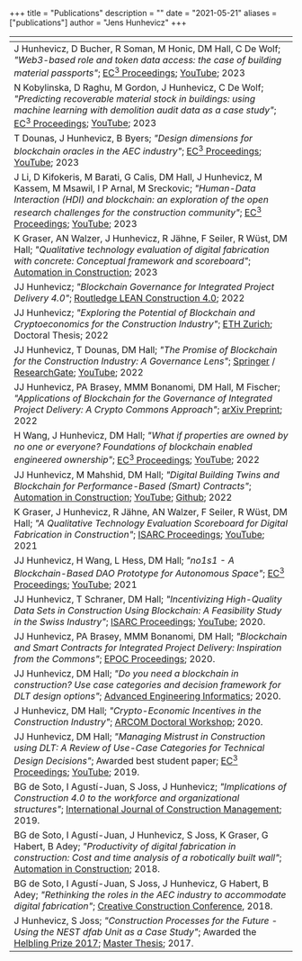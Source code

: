 +++
title = "Publications"
description = ""
date = "2021-05-21"
aliases = ["publications"]
author = "Jens Hunhevicz"
+++

| <!-- -->  |
| ----------- |
| J Hunhevicz, D Bucher, R Soman, M Honic, DM Hall, C De Wolf; *"Web3-based role and token data access: the case of building material passports"*; <a target="_blank" rel="noopener noreferrer" href="https://ec-3.org/publications/conference/paper/?id=EC32023_217"></i> EC<sup>3</sup> Proceedings</a>; <a target="_blank" rel="noopener noreferrer" href="https://youtu.be/BaDWGRmWETA"><i class="fab fa-youtube"></i> YouTube</a>; 2023|
| N Kobylinska, D Raghu, M Gordon, J Hunhevicz, C De Wolf; *"Predicting recoverable material stock in buildings: using machine learning with demolition audit data as a case study"*; <a target="_blank" rel="noopener noreferrer" href="https://ec-3.org/publications/conference/paper/?id=EC32023_184"><i class="ai ai-open-access"></i> EC<sup>3</sup> Proceedings</a>; <a target="_blank" rel="noopener noreferrer" href="https://youtu.be/-_y8qfQqiQo"><i class="fab fa-youtube"></i> YouTube</a>; 2023|
| T Dounas, J Hunhevicz, B Byers; *"Design dimensions for blockchain oracles in the AEC industry"*; <a target="_blank" rel="noopener noreferrer" href="https://ec-3.org/publications/conference/paper/?id=EC32023_297"><i class="ai ai-open-access"></i> EC<sup>3</sup> Proceedings</a>; <a target="_blank" rel="noopener noreferrer" href="https://youtu.be/gvHxm3AlmE8"><i class="fab fa-youtube"></i> YouTube</a>; 2023|
| J Li, D Kifokeris, M Barati, G Calis, DM Hall, J Hunhevicz, M Kassem, M Msawil, I P Arnal, M Sreckovic; *"Human-Data Interaction (HDI) and blockchain: an exploration of the open research challenges for the construction community"*; <a target="_blank" rel="noopener noreferrer" href="https://ec-3.org/publications/conference/paper/?id=EC32023_263"><i class="ai ai-open-access"></i> EC<sup>3</sup> Proceedings</a>; <a target="_blank" rel="noopener noreferrer" href="https://youtu.be/HEEKjcXjnNc"><i class="fab fa-youtube"></i> YouTube</a>; 2023|
| K Graser, AN Walzer, J Hunhevicz, R Jähne, F Seiler, R Wüst, DM Hall; *"Qualitative technology evaluation of digital fabrication with concrete: Conceptual framework and scoreboard"*; <a target="_blank" rel="noopener noreferrer" href="https://www.sciencedirect.com/science/article/abs/pii/S0926580523002248"><i class="ai ai-open-access"></i> Automation in Construction</a>; 2023|
| JJ Hunhevicz; *"Blockchain Governance for Integrated Project Delivery 4.0"*; <a target="_blank" rel="noopener noreferrer" href="https://www.taylorfrancis.com/chapters/edit/10.1201/9781003150930-23/blockchain-governance-integrated-project-delivery-4-0-daniel-hall-jens-hunhevicz-marcella-bonanomi">Routledge LEAN Construction 4.0</a>; 2022|
| JJ Hunhevicz; *"Exploring the Potential of Blockchain and Cryptoeconomics for the Construction Industry"*; <a target="_blank" rel="noopener noreferrer" href="https://doi.org/10.3929/ethz-b-000575095"><i class="ai ai-open-access"></i> ETH Zurich</a>; Doctoral Thesis; 2022|
| JJ Hunhevicz, T Dounas, DM Hall; *"The Promise of Blockchain for the Construction Industry: A Governance Lens"*; <a target="_blank" rel="noopener noreferrer" href="http://dx.doi.org/10.1007/978-981-19-3759-0_2"> Springer</a> / <a target="_blank" rel="noopener noreferrer" href="https://www.researchgate.net/publication/363711482_The_Promise_of_Blockchain_for_the_Construction_Industry_A_Governance_Lens"><i class="ai ai-open-access"></i> ResearchGate</a>; <a target="_blank" rel="noopener noreferrer" href="https://www.youtube.com/live/bRNjL0Ep4HQ?feature=share&t=18"><i class="fab fa-youtube"></i> YouTube</a>; 2022|
| JJ Hunhevicz, PA Brasey, MMM Bonanomi, DM Hall, M Fischer; *"Applications of Blockchain for the Governance of Integrated Project Delivery: A Crypto Commons Approach"*; <a target="_blank" rel="noopener noreferrer" href="https://arxiv.org/abs/2207.07002"> <i class="ai ai-open-access"></i>  arXiv Preprint</a>; 2022|
| H Wang, J Hunhevicz, DM Hall; *"What if properties are owned by no one or everyone? Foundations of blockchain enabled engineered ownership"*; <a target="_blank" rel="noopener noreferrer" href="http://www.doi.org/10.35490/EC3.2022.213"><i class="ai ai-open-access"></i> EC<sup>3</sup> Proceedings</a>; <a target="_blank" rel="noopener noreferrer" href="https://www.youtube.com/watch?v=JFbBB8GSObI"><i class="fab fa-youtube"></i> YouTube</a>; 2022|
| JJ Hunhevicz, M Mahshid, DM Hall; *"Digital Building Twins and Blockchain for Performance-Based (Smart) Contracts"*; <a target="_blank" rel="noopener noreferrer" href="https://www.sciencedirect.com/science/article/pii/S0926580521004325#ac0005"><i class="ai ai-open-access"></i> Automation in Construction</a>; <a target="_blank" rel="noopener noreferrer" href="https://youtu.be/6FbbrGOj-nA"><i class="fab fa-youtube"></i> YouTube</a>; <a target="_blank" rel="noopener noreferrer" href="https://github.com/mahshidmotie/PerformanceBasedSmartContracts"><i class="fab fa-github"></i> Github</a>; 2022|
| K Graser, J Hunhevicz, R Jähne, AN Walzer, F Seiler, R Wüst, DM Hall; *"A Qualitative Technology Evaluation Scoreboard for Digital Fabrication in Construction"*; <a target="_blank" rel="noopener noreferrer" href="https://www.iaarc.org/publications/2021_proceedings_of_the_38th_isarc/a_qualitative_technology_evaluation_scoreboard_for_digital_fabrication_in_construction.html"><i class="ai ai-open-access"></i> ISARC Proceedings</a>; <a target="_blank" rel="noopener noreferrer" href="https://youtu.be/TfhAV0xyLQ4"><i class="fab fa-youtube"></i> YouTube</a>; 2021 |
| JJ Hunhevicz, H Wang, L Hess, DM Hall; *"no1s1 - A Blockchain-Based DAO Prototype for Autonomous Space"*; <a target="_blank" rel="noopener noreferrer" href="https://ec-3.org/publications/conferences/2021/paper/?id=185"><i class="ai ai-open-access"></i> EC<sup>3</sup> Proceedings</a>; <a target="_blank" rel="noopener noreferrer" href="https://youtu.be/iyz45BHiRrc"><i class="fab fa-youtube"></i> YouTube</a>; 2021|
| JJ Hunhevicz, T Schraner, DM Hall; <i>"Incentivizing High-Quality Data Sets in Construction Using Blockchain: A Feasibility Study in the Swiss Industry"</i>; <a target="_blank" rel="noopener noreferrer" href="http://www.iaarc.org/publications/2020_proceedings_of_the_37th_isarc/incentivizing_high_quality_data_sets_in_construction_using_blockchain-a_feasibility_study_in_the_swiss_industry.html"><i class="ai ai-open-access"></i> ISARC Proceedings</a>; <a target="_blank" rel="noopener noreferrer" href="https://youtu.be/T9BF6fHjA_E"><i class="fab fa-youtube"></i> YouTube</a>; 2020. |
| JJ Hunhevicz, PA Brasey, MMM Bonanomi, DM Hall; <i>"Blockchain and Smart Contracts for Integrated Project Delivery: Inspiration from the Commons"</i>; <a target="_blank" rel="noopener noreferrer" href="https://www.researchgate.net/publication/344807046_Blockchain_and_Smart_Contracts_for_Integrated_Project_Delivery_Inspiration_from_the_Commons"><i class="ai ai-open-access"></i> EPOC Proceedings</a>; 2020. |
| JJ Hunhevicz, DM Hall; <i>"Do you need a blockchain in construction? Use case categories and decision framework for DLT design options"</i>; <a target="_blank" rel="noopener noreferrer" href="https://www.sciencedirect.com/science/article/pii/S147403462030063X"><i class="ai ai-open-access"></i> Advanced Engineering Informatics</a>; 2020. |
| J Hunhevicz, DM Hall; <i>"Crypto-Economic Incentives in the Construction Industry"</i>; <a target="_blank" rel="noopener noreferrer" href="https://www.research-collection.ethz.ch/handle/20.500.11850/420837"><i class="ai ai-open-access"></i> ARCOM Doctoral Workshop</a>; 2020. |
| JJ Hunhevicz, DM Hall; <i>"Managing Mistrust in Construction using DLT: A Review of Use-Case Categories for Technical Design Decisions"</i>; Awarded best student paper; <a target="_blank" rel="noopener noreferrer" href="https://ec-3.org/publications/conferences/2019/paper/?id=171"><i class="ai ai-open-access"></i> EC<sup>3</sup> Proceedings</a>; <a target="_blank" rel="noopener noreferrer" href="https://www.youtube.com/watch?v=o2quF6dff8I&feature=emb_logo"><i class="fab fa-youtube"></i> YouTube</a>; 2019. |
| BG de Soto, I Agustí-Juan, S Joss, J Hunhevicz; <i>"Implications of Construction 4.0 to the workforce and organizational structures"</i>; <a target="_blank" rel="noopener noreferrer" href="https://www.tandfonline.com/doi/abs/10.1080/15623599.2019.1616414">International Journal of Construction Management</a>; 2019. |
| BG de Soto, I Agustí-Juan, J Hunhevicz, S Joss, K Graser, G Habert, B Adey; <i>"Productivity of digital fabrication in construction: Cost and time analysis of a robotically built wall"</i>; <a target="_blank" rel="noopener noreferrer" href="https://www.sciencedirect.com/science/article/abs/pii/S092658051731124X">Automation in Construction</a>; 2018. |
| BG de Soto, I Agustí-Juan, S Joss, J Hunhevicz, G Habert, B Adey; <i>"Rethinking the roles in the AEC industry to accommodate digital fabrication"</i>; <a target="_blank" rel="noopener noreferrer" href="https://www.researchgate.net/publication/326464099_Rethinking_the_roles_in_the_AEC_industry_to_accommodate_digital_fabrication"><i class="ai ai-open-access"></i> Creative Construction Conference</a>, 2018. |
| J Hunhevicz, S Joss; <i>"Construction Processes for the Future - Using the NEST dfab Unit as a Case Study"</i>; Awarded the <a target="_blank" rel="noopener noreferrer" href="https://sc.ibi.ethz.ch/aktuell/2017/10/ibi-preisverleihungsfeier.html">Helbling Prize 2017</a>; <a target="_blank" rel="noopener noreferrer" href="https://www.research-collection.ethz.ch/handle/20.500.11850/404177"><i class="ai ai-open-access"></i> Master Thesis</a>; 2017. |

